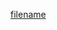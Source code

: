 [filename](https://raw.githubusercontent.com/stone-payments/pos-mamba-sdk/develop/packages/components/Icon/README.md ':include')